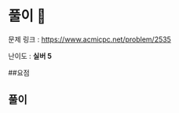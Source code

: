 # 풀이 :notebook:

   문제 링크 : https://www.acmicpc.net/problem/2535
   
   난이도 : __실버 5__
   
##요점



## 풀이